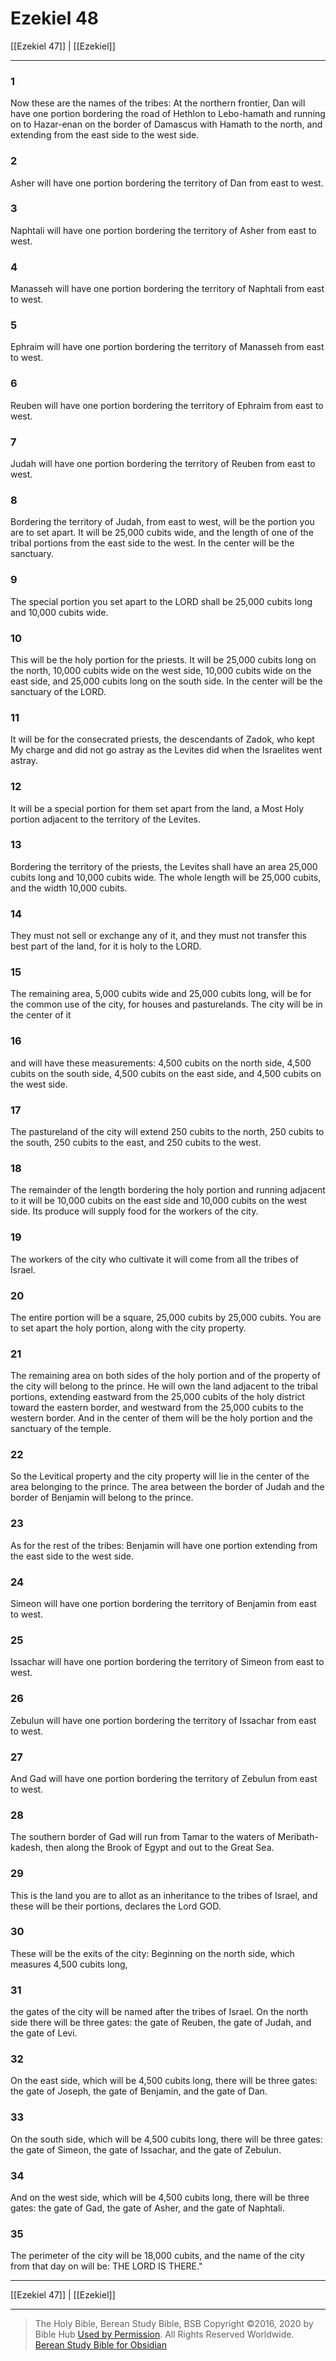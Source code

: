 # Ezekiel 48

[[Ezekiel 47]] | [[Ezekiel]]

---

### 1
Now these are the names of the tribes: At the northern frontier, Dan will have one portion bordering the road of Hethlon to Lebo-hamath and running on to Hazar-enan on the border of Damascus with Hamath to the north, and extending from the east side to the west side.

### 2
Asher will have one portion bordering the territory of Dan from east to west.

### 3
Naphtali will have one portion bordering the territory of Asher from east to west.

### 4
Manasseh will have one portion bordering the territory of Naphtali from east to west.

### 5
Ephraim will have one portion bordering the territory of Manasseh from east to west.

### 6
Reuben will have one portion bordering the territory of Ephraim from east to west.

### 7
Judah will have one portion bordering the territory of Reuben from east to west.

### 8
Bordering the territory of Judah, from east to west, will be the portion you are to set apart. It will be 25,000 cubits wide, and the length of one of the tribal portions from the east side to the west. In the center will be the sanctuary.

### 9
The special portion you set apart to the LORD shall be 25,000 cubits long and 10,000 cubits wide.

### 10
This will be the holy portion for the priests. It will be 25,000 cubits long on the north, 10,000 cubits wide on the west side, 10,000 cubits wide on the east side, and 25,000 cubits long on the south side. In the center will be the sanctuary of the LORD.

### 11
It will be for the consecrated priests, the descendants of Zadok, who kept My charge and did not go astray as the Levites did when the Israelites went astray.

### 12
It will be a special portion for them set apart from the land, a Most Holy portion adjacent to the territory of the Levites.

### 13
Bordering the territory of the priests, the Levites shall have an area 25,000 cubits long and 10,000 cubits wide. The whole length will be 25,000 cubits, and the width 10,000 cubits.

### 14
They must not sell or exchange any of it, and they must not transfer this best part of the land, for it is holy to the LORD.

### 15
The remaining area, 5,000 cubits wide and 25,000 cubits long, will be for the common use of the city, for houses and pasturelands. The city will be in the center of it

### 16
and will have these measurements: 4,500 cubits on the north side, 4,500 cubits on the south side, 4,500 cubits on the east side, and 4,500 cubits on the west side.

### 17
The pastureland of the city will extend 250 cubits to the north, 250 cubits to the south, 250 cubits to the east, and 250 cubits to the west.

### 18
The remainder of the length bordering the holy portion and running adjacent to it will be 10,000 cubits on the east side and 10,000 cubits on the west side. Its produce will supply food for the workers of the city.

### 19
The workers of the city who cultivate it will come from all the tribes of Israel.

### 20
The entire portion will be a square, 25,000 cubits by 25,000 cubits. You are to set apart the holy portion, along with the city property.

### 21
The remaining area on both sides of the holy portion and of the property of the city will belong to the prince. He will own the land adjacent to the tribal portions, extending eastward from the 25,000 cubits of the holy district toward the eastern border, and westward from the 25,000 cubits to the western border. And in the center of them will be the holy portion and the sanctuary of the temple.

### 22
So the Levitical property and the city property will lie in the center of the area belonging to the prince. The area between the border of Judah and the border of Benjamin will belong to the prince.

### 23
As for the rest of the tribes: Benjamin will have one portion extending from the east side to the west side.

### 24
Simeon will have one portion bordering the territory of Benjamin from east to west.

### 25
Issachar will have one portion bordering the territory of Simeon from east to west.

### 26
Zebulun will have one portion bordering the territory of Issachar from east to west.

### 27
And Gad will have one portion bordering the territory of Zebulun from east to west.

### 28
The southern border of Gad will run from Tamar to the waters of Meribath-kadesh, then along the Brook of Egypt and out to the Great Sea.

### 29
This is the land you are to allot as an inheritance to the tribes of Israel, and these will be their portions, declares the Lord GOD.

### 30
These will be the exits of the city: Beginning on the north side, which measures 4,500 cubits long,

### 31
the gates of the city will be named after the tribes of Israel. On the north side there will be three gates: the gate of Reuben, the gate of Judah, and the gate of Levi.

### 32
On the east side, which will be 4,500 cubits long, there will be three gates: the gate of Joseph, the gate of Benjamin, and the gate of Dan.

### 33
On the south side, which will be 4,500 cubits long, there will be three gates: the gate of Simeon, the gate of Issachar, and the gate of Zebulun.

### 34
And on the west side, which will be 4,500 cubits long, there will be three gates: the gate of Gad, the gate of Asher, and the gate of Naphtali.

### 35
The perimeter of the city will be 18,000 cubits, and the name of the city from that day on will be: THE LORD IS THERE."

---

[[Ezekiel 47]] | [[Ezekiel]]

---

> The Holy Bible, Berean Study Bible, BSB
> Copyright &copy;2016, 2020 by Bible Hub
> [Used by Permission](https://berean.bible/terms.htm). All Rights Reserved Worldwide.
> [Berean Study Bible for Obsidian](https://github.com/gapmiss/berean-study-bible-for-obsidian)</small>

